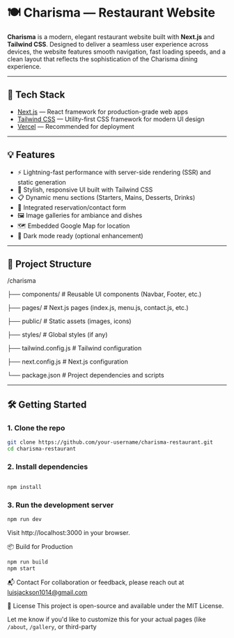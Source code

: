 # 🍽️ Charisma — Restaurant Website

**Charisma** is a modern, elegant restaurant website built with **Next.js** and **Tailwind CSS**. Designed to deliver a seamless user experience across devices, the website features smooth navigation, fast loading speeds, and a clean layout that reflects the sophistication of the Charisma dining experience.

---

## 🚀 Tech Stack

- [Next.js](https://nextjs.org/) — React framework for production-grade web apps
- [Tailwind CSS](https://tailwindcss.com/) — Utility-first CSS framework for modern UI design
- [Vercel](https://vercel.com/) — Recommended for deployment

---

## 💡 Features

- ⚡ Lightning-fast performance with server-side rendering (SSR) and static generation
- 🎨 Stylish, responsive UI built with Tailwind CSS
- 📋 Dynamic menu sections (Starters, Mains, Desserts, Drinks)
- 📅 Integrated reservation/contact form
- 🖼️ Image galleries for ambiance and dishes
- 🗺️ Embedded Google Map for location
- 🌙 Dark mode ready (optional enhancement)

---

## 📁 Project Structure


/charisma

├── components/ # Reusable UI components (Navbar, Footer, etc.)

├── pages/ # Next.js pages (index.js, menu.js, contact.js, etc.)

├── public/ # Static assets (images, icons)

├── styles/ # Global styles (if any)

├── tailwind.config.js # Tailwind configuration

├── next.config.js # Next.js configuration

└── package.json # Project dependencies and scripts



---

## 🛠️ Getting Started

### 1. Clone the repo
```bash
git clone https://github.com/your-username/charisma-restaurant.git
cd charisma-restaurant
```

### 2. Install dependencies

```bash

npm install
```


### 3. Run the development server

```bash
npm run dev
```


Visit http://localhost:3000 in your browser.

📦 Build for Production
```bash
npm run build
npm start

```


📬 Contact
For collaboration or feedback, please reach out at luisjackson1014@gmail.com

🧾 License
This project is open-source and available under the MIT License.

Let me know if you'd like to customize this for your actual pages (like `/about`, `/gallery`, or third-party


